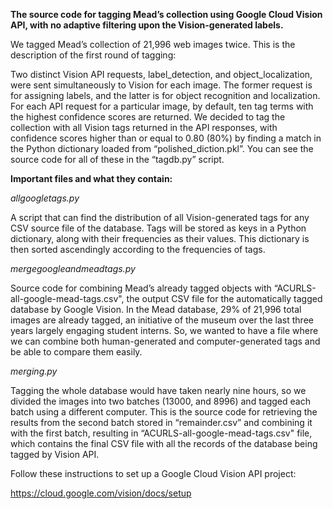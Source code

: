 **The source code for tagging Mead’s collection using Google Cloud Vision API, with no adaptive filtering upon the Vision-generated labels.**

We tagged Mead’s collection of 21,996 web images twice. This is the description of the first round of tagging:

Two distinct Vision API requests, label_detection, and object_localization, were sent simultaneously to Vision for each image. The former request is for assigning labels, and the latter is for object recognition and localization. For each API request for a particular image, by default, ten tag terms with the highest confidence scores are returned. We decided to tag the collection with all Vision tags returned in the API responses, with confidence scores higher than or equal to 0.80 (80%) by finding a match in the Python dictionary loaded from “polished_diction.pkl”. You can see the source code for all of these in the “tagdb.py” script. 

**Important files and what they contain:**

*allgoogletags.py*

A script that can find the distribution of all Vision-generated tags for any CSV source file of the database. Tags will be stored as keys in a Python dictionary, along with their frequencies as their values. This dictionary is then sorted ascendingly according to the frequencies of tags. 

*mergegoogleandmeadtags.py*

Source code for combining Mead’s already tagged objects with “ACURLS-all-google-mead-tags.csv", the output CSV file for the automatically tagged database by Google Vision. In the Mead database, 29% of 21,996 total images are already tagged, an initiative of the museum over the last three years largely engaging student interns. So, we wanted to have a file where we can combine both human-generated and computer-generated tags and be able to compare them easily. 


*merging.py*

Tagging the whole database would have taken nearly nine hours, so we divided the
images into two batches (13000, and 8996) and tagged each batch using a different computer. This is the source code for retrieving the results from the second batch stored in “remainder.csv” and combining it with the first batch, resulting in “ACURLS-all-google-mead-tags.csv" file, which contains the final CSV file with all the records of the database being tagged by Vision API. 


Follow these instructions to set up a Google Cloud Vision API project:

https://cloud.google.com/vision/docs/setup
